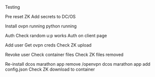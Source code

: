 Testing

Pre
	reset ZK
	Add secrets to DC/OS

Install
	ovpn running
	python running

Auth
	Check random u:p works
	Auth on client page

Add user
	Get ovpn creds
	Check ZK upload

Revoke user
	Check container files
	Check ZK files removed

Re-install
	dcos marathon app remove /openvpn
	dcos marathon app add config.json
	Check ZK download to container
